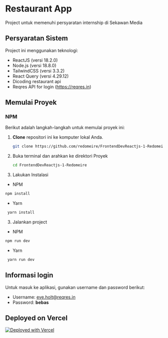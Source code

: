 # Restaurant App

Project untuk memenuhi persyaratan internship di Sekawan Media

## Persyaratan Sistem

Project ini menggunakan teknologi:

- ReactJS (versi 18.2.0)
- Node.js (versi 18.8.0)
- TailwindCSS (versi 3.3.2)
- React Query (versi 4.29.12)
- Dicoding restaurant api
- Reqres API for login (https://reqres.in)

## Memulai Proyek 

### NPM

Berikut adalah langkah-langkah untuk memulai proyek ini:

1. **Clone** repositori ini ke komputer lokal Anda.

   ```bash
   git clone https://github.com/redomeire/FrontendDevReactjs-1-Redomeire.git
   ```
2. Buka terminal dan arahkan ke direktori Proyek
   
   ```bash
   cd FrontendDevReactjs-1-Redomeire
   ```

3. Lakukan Instalasi
  - NPM
   ```bash
   npm install
   ```
  - Yarn
  ```bash
   yarn install
  ```

3. Jalankan project
  - NPM
   ```bash
   npm run dev
   ```
  - Yarn
  ```bash
   yarn run dev
  ```

## Informasi login
Untuk masuk ke aplikasi, gunakan username dan password berikut:

- Username: eve.holt@reqres.in
- Password: **bebas**

 ## Deployed on Vercel
[![Deployed with Vercel](https://vercel.com/button)](https://restaurant-dummy-app.vercel.app)
